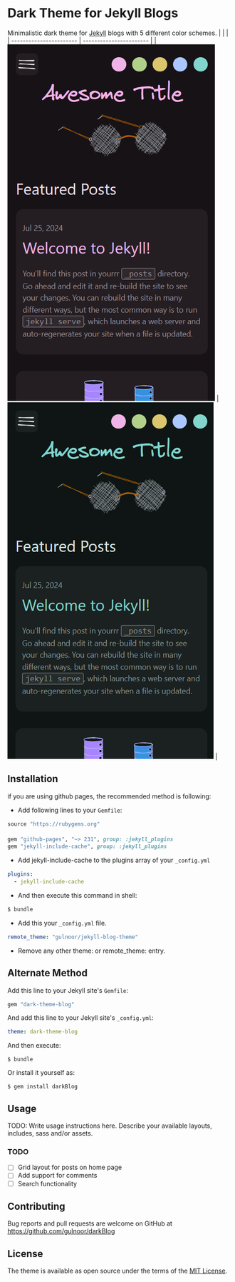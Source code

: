 # Dark Theme for Jekyll Blogs

Minimalistic dark theme for [Jekyll](https://jekyllrb.com/) blogs with 5 different color schemes.
| | |
| ----------------------- | ----------------------- |
| ![GitHub](/etc/ss1.png) | ![GitHub](/etc/ss2.png) |

## Installation

if you are using github pages, the recommended method is following:

- Add following lines to your `Gemfile`:

```ruby
source "https://rubygems.org"

gem "github-pages", "~> 231", group: :jekyll_plugins
gem "jekyll-include-cache", group: :jekyll_plugins
```

- Add jekyll-include-cache to the plugins array of your `_config.yml`

```yaml
plugins:
  - jekyll-include-cache
```

- And then execute this command in shell:

```bash
$ bundle
```

- Add this your `_config.yml` file.

```yml
remote_theme: "gulnoor/jekyll-blog-theme"
```

- Remove any other theme: or remote_theme: entry.

## Alternate Method

Add this line to your Jekyll site's `Gemfile`:

```ruby
gem "dark-theme-blog"
```

And add this line to your Jekyll site's `_config.yml`:

```yaml
theme: dark-theme-blog
```

And then execute:

    $ bundle

Or install it yourself as:

    $ gem install darkBlog

## Usage

TODO: Write usage instructions here. Describe your available layouts, includes, sass and/or assets.

### TODO

- [ ] Grid layout for posts on home page
- [ ] Add support for comments
- [ ] Search functionality

## Contributing

Bug reports and pull requests are welcome on GitHub at https://github.com/gulnoor/darkBlog

## License

The theme is available as open source under the terms of the [MIT License](https://opensource.org/licenses/MIT).
